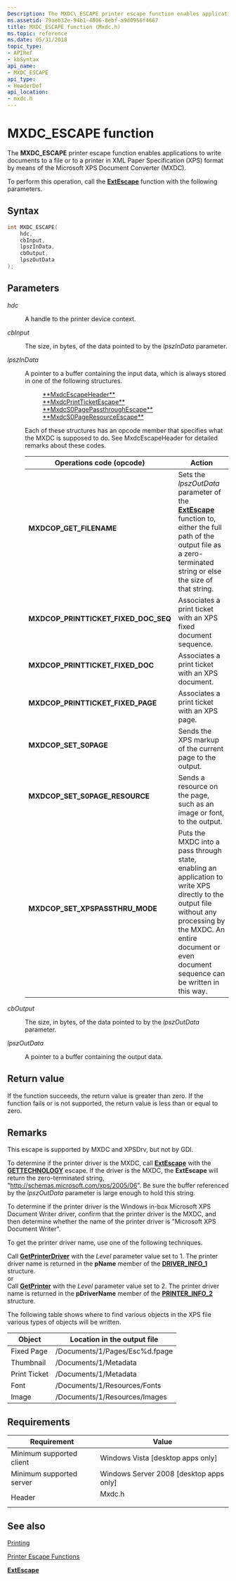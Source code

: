 ```yaml
---
Description: The MXDC\_ESCAPE printer escape function enables applications to write documents to a file or to a printer in XML Paper Specification (XPS) format by means of the Microsoft XPS Document Converter (MXDC).
ms.assetid: 79aeb32e-94b1-4806-8ebf-a9d0956f4667
title: MXDC_ESCAPE function (Mxdc.h)
ms.topic: reference
ms.date: 05/31/2018
topic_type: 
- APIRef
- kbSyntax
api_name: 
- MXDC_ESCAPE
api_type: 
- HeaderDef
api_location: 
- mxdc.h
---
```


# MXDC\_ESCAPE function

The **MXDC\_ESCAPE** printer escape function enables applications to write documents to a file or to a printer in XML Paper Specification (XPS) format by means of the Microsoft XPS Document Converter (MXDC).

To perform this operation, call the [**ExtEscape**](/windows/desktop/api/Wingdi/nf-wingdi-extescape) function with the following parameters.

## Syntax


```C++
int MXDC_ESCAPE(
    hdc,
    cbInput,
    lpszInData,
    cbOutput,
    lpszOutData
);
```



## Parameters

<dl> <dt>

*hdc* 
</dt> <dd>

A handle to the printer device context.

</dd> <dt>

*cbInput* 
</dt> <dd>

The size, in bytes, of the data pointed to by the *lpszInData* parameter.

</dd> <dt>

*lpszInData* 
</dt> <dd>

A pointer to a buffer containing the input data, which is always stored in one of the following structures.

<dl> <dd><a href="mxdcescapeheader.md">**MxdcEscapeHeader**</a></dd> <dd><a href="mxdcprintticketescape.md">**MxdcPrintTicketEscape**</a></dd> <dd><a href="mxdcs0pagepassthroughescape.md">**MxdcS0PagePassthroughEscape**</a></dd> <dd><a href="mxdcs0pageresourceescape.md">**MxdcS0PageResourceEscape**</a></dd> </dl>

Each of these structures has an opcode member that specifies what the MXDC is supposed to do. See MxdcEscapeHeader for detailed remarks about these codes.



| Operations code (opcode)                                                                                                                                                                                                  | Action                                                                                                                                                                                                                            |
|---------------------------------------------------------------------------------------------------------------------------------------------------------------------------------------------------------------------------|-----------------------------------------------------------------------------------------------------------------------------------------------------------------------------------------------------------------------------------|
| <span id="MXDCOP_GET_FILENAME"></span><span id="mxdcop_get_filename"></span><dl> <dt>**MXDCOP\_GET\_FILENAME**</dt> </dl>                                          | Sets the *lpszOutData* parameter of the [**ExtEscape**](/windows/desktop/api/Wingdi/nf-wingdi-extescape) function to, either the full path of the output file as a zero-terminated string or else the size of that string.<br/>                               |
| <span id="MXDCOP_PRINTTICKET_FIXED_DOC_SEQ"></span><span id="mxdcop_printticket_fixed_doc_seq"></span><dl> <dt>**MXDCOP\_PRINTTICKET\_FIXED\_DOC\_SEQ**</dt> </dl> | Associates a print ticket with an XPS fixed document sequence.<br/>                                                                                                                                                         |
| <span id="MXDCOP_PRINTTICKET_FIXED_DOC"></span><span id="mxdcop_printticket_fixed_doc"></span><dl> <dt>**MXDCOP\_PRINTTICKET\_FIXED\_DOC**</dt> </dl>              | Associates a print ticket with an XPS document.<br/>                                                                                                                                                                        |
| <span id="MXDCOP_PRINTTICKET_FIXED_PAGE"></span><span id="mxdcop_printticket_fixed_page"></span><dl> <dt>**MXDCOP\_PRINTTICKET\_FIXED\_PAGE**</dt> </dl>           | Associates a print ticket with an XPS page.<br/>                                                                                                                                                                            |
| <span id="MXDCOP_SET_S0PAGE"></span><span id="mxdcop_set_s0page"></span><dl> <dt>**MXDCOP\_SET\_S0PAGE**</dt> </dl>                                                | Sends the XPS markup of the current page to the output.<br/>                                                                                                                                                                |
| <span id="MXDCOP_SET_S0PAGE_RESOURCE"></span><span id="mxdcop_set_s0page_resource"></span><dl> <dt>**MXDCOP\_SET\_S0PAGE\_RESOURCE**</dt> </dl>                    | Sends a resource on the page, such as an image or font, to the output.<br/>                                                                                                                                                 |
| <span id="MXDCOP_SET_XPSPASSTHRU_MODE"></span><span id="mxdcop_set_xpspassthru_mode"></span><dl> <dt>**MXDCOP\_SET\_XPSPASSTHRU\_MODE**</dt> </dl>                 | Puts the MXDC into a pass through state, enabling an application to write XPS directly to the output file without any processing by the MXDC. An entire document or even document sequence can be written in this way.<br/> |



 

</dd> <dt>

*cbOutput* 
</dt> <dd>

The size, in bytes, of the data pointed to by the *lpszOutData* parameter.

</dd> <dt>

*lpszOutData* 
</dt> <dd>

A pointer to a buffer containing the output data.

</dd> </dl>

## Return value

If the function succeeds, the return value is greater than zero. If the function fails or is not supported, the return value is less than or equal to zero.

## Remarks

This escape is supported by MXDC and XPSDrv, but not by GDI.

To determine if the printer driver is the MXDC, call [**ExtEscape**](/windows/desktop/api/Wingdi/nf-wingdi-extescape) with the [**GETTECHNOLOGY**](/previous-versions/windows/desktop/legacy/dd144931(v=vs.85)) escape. If the driver is the MXDC, the **ExtEscape** will return the zero-terminated string, "http://schemas.microsoft.com/xps/2005/06". Be sure the buffer referenced by the *lpszOutData* parameter is large enough to hold this string.

To determine if the printer driver is the Windows in-box Microsoft XPS Document Writer driver, confirm that the printer driver is the MXDC, and then determine whether the name of the printer driver is "Microsoft XPS Document Writer".

To get the printer driver name, use one of the following techniques. <dl> Call [**GetPrinterDriver**](getprinterdriver.md) with the *Level* parameter value set to 1. The printer driver name is returned in the **pName** member of the [**DRIVER\_INFO\_1**](driver-info-1.md) structure.  
or  
Call [**GetPrinter**](getprinter.md) with the *Level* parameter value set to 2. The printer driver name is returned in the **pDriverName** member of the [**PRINTER\_INFO\_2**](printer-info-2.md) structure.  
</dl>

The following table shows where to find various objects in the XPS file various types of objects will be written.



| Object       | Location in the output file    |
|--------------|--------------------------------|
| Fixed Page   | /Documents/1/Pages/Esc%d.fpage |
| Thumbnail    | /Documents/1/Metadata          |
| Print Ticket | /Documents/1/Metadata          |
| Font         | /Documents/1/Resources/Fonts   |
| Image        | /Documents/1/Resources/Images  |



 

## Requirements



| Requirement | Value |
|-------------------------------------|-----------------------------------------------------------------------------------|
| Minimum supported client<br/> | Windows Vista \[desktop apps only\]<br/>                                    |
| Minimum supported server<br/> | Windows Server 2008 \[desktop apps only\]<br/>                              |
| Header<br/>                   | <dl> <dt>Mxdc.h</dt> </dl> |



## See also

<dl> <dt>

[Printing](printdocs-printing.md)
</dt> <dt>

[Printer Escape Functions](/previous-versions/windows/desktop/legacy/dd162843(v=vs.85))
</dt> <dt>

[**ExtEscape**](/windows/desktop/api/Wingdi/nf-wingdi-extescape)
</dt> </dl>

 

